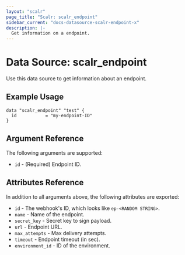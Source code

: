 ```yaml
---
layout: "scalr"
page_title: "Scalr: scalr_endpoint"
sidebar_current: "docs-datasource-scalr-endpoint-x"
description: |-
  Get information on a endpoint.
---
```


# Data Source: scalr_endpoint

Use this data source to get information about an endpoint.

## Example Usage

```hcl
data "scalr_endpoint" "test" {
  id           = "my-endpoint-ID"
}
```

## Argument Reference

The following arguments are supported:

* `id` - (Required) Endpoint ID.

## Attributes Reference

In addition to all arguments above, the following attributes are exported:

* `id` - The webhook's ID, which looks like `ep-<RANDOM STRING>`.
* `name` - Name of the endpoint.
* `secret_key` - Secret key to sign payload. 
* `url` - Endpoint URL. 
* `max_attempts` - Max delivery attempts. 
* `timeout` - Endpoint timeout (in sec). 
* `environment_id` - ID of the environment.
